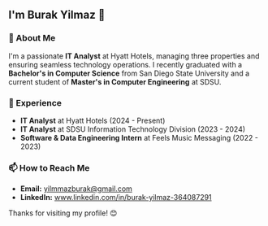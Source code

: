 ## I'm Burak Yilmaz 👋

### 🚀 About Me

I'm a passionate **IT Analyst** at Hyatt Hotels, managing three properties and ensuring seamless technology operations. I recently graduated with a **Bachelor's in Computer Science** from San Diego State University and a current student of **Master's in Computer Engineering** at SDSU.

### 💼 Experience
- **IT Analyst** at Hyatt Hotels (2024 - Present)
- **IT Analyst** at SDSU Information Technology Division (2023 - 2024)
- **Software & Data Engineering Intern** at Feels Music Messaging (2022 - 2023)


### 📫 How to Reach Me
- **Email:** yilmmazburak@gmail.com
- **LinkedIn:** www.linkedin.com/in/burak-yilmaz-364087291

Thanks for visiting my profile! 😊

